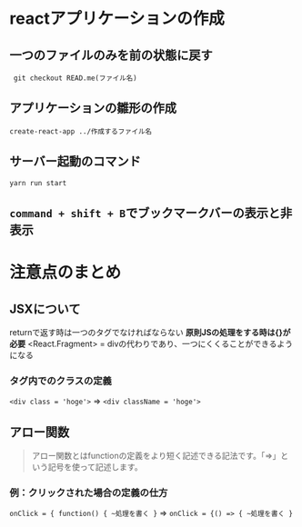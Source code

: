 # reactアプリケーションの作成

## 一つのファイルのみを前の状態に戻す

``` git checkout READ.me(ファイル名)```

## アプリケーションの雛形の作成

```create-react-app ../作成するファイル名```

## サーバー起動のコマンド

```yarn run start```

## ```command + shift + B```でブックマークバーの表示と非表示


# 注意点のまとめ

## JSXについて
returnで返す時は一つのタグでなければならない
**原則JSの処理をする時は{}が必要**
<React.Fragment> = divの代わりであり、一つにくくることができるようになる

### タグ内でのクラスの定義
`<div class = 'hoge'>` => `<div className = 'hoge'>`


## アロー関数
> アロー関数とはfunctionの定義をより短く記述できる記法です。「=>」という記号を使って記述します。

### 例：クリックされた場合の定義の仕方
`onClick = { function() { ~処理を書く }` => `onClick = {() => { ~処理を書く }`
